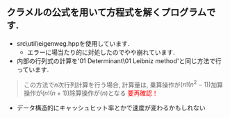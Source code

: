 ## クラメルの公式を用いて方程式を解くプログラムです. 
- src\util\eigenweg.hppを使用しています. 
    - エラーに場当たり的に対処したのでやや崩れています. 
- 内部の行列式の計算を'01 Determinant\01 Leibniz method'と同じ方法で行っています. 
> この方法で$n$次行列計算を行う場合, 計算量は, 乗算操作が$(n!(n^2-1))$加算操作が$(n!(n+1))$除算操作が$(n)$となる <font color = "red">要再確認！</font>
- データ構造的にキャッシュヒット率とかで速度が変わるかもしれない